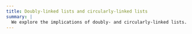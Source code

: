 ```yaml
---
title: Doubly-linked lists and circularly-linked lists
summary: |
  We explore the implications of doubly- and circularly-linked lists.
---
```

